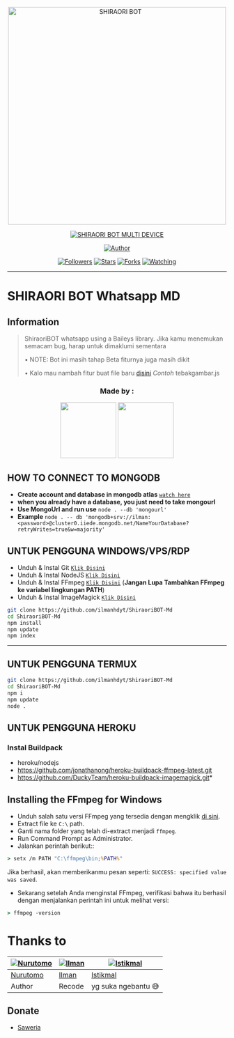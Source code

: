 <p align="center">
<img src="https://telegra.ph/file/06db0eb84b88d11d76e6a.jpg" alt="SHIRAORI BOT" width="500"/>


</p>
<p align="center">
<a href="#"><img title="SHIRAORI BOT MULTI DEVICE" src="https://img.shields.io/badge/SHIRAORI BOT MULTI DEVICE-green?colorA=%23ff0000&colorB=%23017e40&style=for-the-badge"></a>
</p>
<p align="center">
<a href="https://github.com/ilmanhdyt/ShiraoriBOT-Md"><img title="Author" src="https://img.shields.io/badge/Author-Ilman-red.svg?style=for-the-badge&logo=github"></a>
</p>
<p align="center">
<a href="https://github.com/ilmanhdyt/ShiraoriBOT-Md"><img title="Followers" src="https://img.shields.io/github/followers/ilmanhdyt?color=blue&style=flat-square"></a>
<a href="https://github.com/ilmanhdyt/ShiraoriBOT-Md"><img title="Stars" src="https://img.shields.io/github/stars/ilmanhdyt/ShiraoriBOT-Md?color=red&style=flat-square"></a>
<a href="https://github.com/ilmanhdyt/ShiraoriBOT-Md/network/members"><img title="Forks" src="https://img.shields.io/github/forks/ilmanhdyt/ShiraoriBOT-Md?color=red&style=flat-square"></a>
<a href="https://github.com/ilmanhdyt/ShiraoriBOT-Md/watchers"><img title="Watching" src="https://img.shields.io/github/watchers/ilmanhdyt/ShiraoriBOT-Md?label=Watchers&color=blue&style=flat-square"></a>
</p>

---

# SHIRAORI BOT Whatsapp MD
## Information
> ShiraoriBOT whatsapp using a Baileys library.
> Jika kamu menemukan semacam bug, harap untuk dimaklumi sementara
>
> • NOTE: Bot ini masih tahap Beta fiturnya juga masih dikit
> 
> • Kalo mau nambah fitur buat file baru [disini](https://github.com/ilmanhdyt/ShiraoriBOT-Md/tree/Multi-Device/plugins) *Contoh* tebakgambar.js


<h3 align="center">Made by :</h3>
<p align="center">
  <a href="https://github.com/ilmanhdyt"><img src="https://github.com/ilmanhdyt.png?size=128" height="128" width="128" /></a>
  <a href="https://github.com/BochilGaming"><img src="https://github.com/BochilGaming.png?size=128" height="128" width="128" /></a>
</p>

## HOW TO CONNECT TO MONGODB 

* **Create account and database in mongodb atlas** [`watch here`](https://youtu.be/rPqRyYJmx2g)
* **when you already have a database, you just need to take mongourl**
* **Use MongoUrl and run use** `node . --db 'mongourl'`
* **Example** `node . -- db 'mongodb+srv://ilman:<password>@cluster0.iiede.mongodb.net/NameYourDatabase?retryWrites=true&w=majority'`


## UNTUK PENGGUNA WINDOWS/VPS/RDP

* Unduh & Instal Git [`Klik Disini`](https://git-scm.com/downloads)
* Unduh & Instal NodeJS [`Klik Disini`](https://nodejs.org/en/download)
* Unduh & Instal FFmpeg [`Klik Disini`](https://ffmpeg.org/download.html) (**Jangan Lupa Tambahkan FFmpeg ke variabel lingkungan PATH**)
* Unduh & Instal ImageMagick [`Klik Disini`](https://imagemagick.org/script/download.php)

```bash
git clone https://github.com/ilmanhdyt/ShiraoriBOT-Md
cd ShiraoriBOT-Md
npm install
npm update
npm index
```

---------

## UNTUK PENGGUNA TERMUX
```bash
git clone https://github.com/ilmanhdyt/ShiraoriBOT-Md
cd ShiraoriBOT-Md
npm i
npm update
node .
```

## UNTUK PENGGUNA HEROKU

### Instal Buildpack
* heroku/nodejs
* https://github.com/jonathanong/heroku-buildpack-ffmpeg-latest.git
* https://github.com/DuckyTeam/heroku-buildpack-imagemagick.git*

## Installing the FFmpeg for Windows
* Unduh salah satu versi FFmpeg yang tersedia dengan mengklik [di sini](https://www.gyan.dev/ffmpeg/builds/).
* Extract file ke `C:\` path.
* Ganti nama folder yang telah di-extract menjadi `ffmpeg`.
* Run Command Prompt as Administrator.
* Jalankan perintah berikut::
```cmd
> setx /m PATH "C:\ffmpeg\bin;%PATH%"
```
Jika berhasil, akan memberikanmu pesan seperti: `SUCCESS: specified value was saved`.
* Sekarang setelah Anda menginstal FFmpeg, verifikasi bahwa itu berhasil dengan menjalankan perintah ini untuk melihat versi:
```cmd
> ffmpeg -version
```

# Thanks to
 [![Nurutomo](https://github.com/Nurutomo.png?size=150)](https://github.com/Nurutomo) | [![Ilman](https://github.com/ilmanhdyt.png?size=150)](https://github.com/ilmanhdyt) | [![Istikmal](https://github.com/BochilGaming.png?size=150)](https://github.com/BochilGaming)
----|----|----
[Nurutomo](https://github.com/Nurutomo) | [Ilman](https://github.com/ilmanhdyt) | [Istikmal](https://github.com/BochilGaming)
 Author | Recode | yg suka ngebantu 😅

## Donate
- [Saweria](https://saweria.co/ilmanhdyt)
